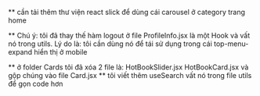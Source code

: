 ** cần tải thêm thư viện react slick để dùng cái carousel ở category trang home

** Chú ý: tôi đã thay thế hàm logout ở file ProfileInfo.jsx là một Hook và vất nó trong utils.
Lý do là: tôi cần dùng nó để tái sử dụng trong cái top-menu-expand hiển thị ở mobile

** ở folder Cards tôi đã xóa 2 file là: HotBookSlider.jsx HotBookCard.jsx và gộp chúng vào file Card.jsx
** tôi viết thêm useSearch vất nó trong file utils để gọn code hơn
